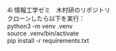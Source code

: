 4i 情報工学ゼミ　木村研のリポジトリ  
クローンしたら以下を実行：    
python3 -m venv .venv  
source .venv/bin/activate  
pip install -r requirements.txt  
